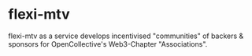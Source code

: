 # flexi-mtv

flexi-mtv as a service develops incentivised "communities" of backers & sponsors for OpenCollective's Web3-Chapter "Associations".

